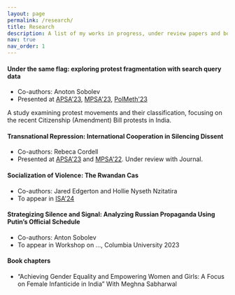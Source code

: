```yaml
---
layout: page
permalink: /research/
title: Research
description: A list of my works in progress, under review papers and book chapters (papers available on request)
nav: true
nav_order: 1
---
```


#### Under the same flag: exploring protest fragmentation with search query data
- Co-authors: Anoton Sobolev
- Presented at [APSA'23](https://www.apsanet.org/annualmeeting), [MPSA'23](https://www.mpsanet.org/conference/), [PolMeth'23](https://polmeth2023.sites.stanford.edu/)

A study examining protest movements and their classification, focusing on the recent Citizenship (Amendment) Bill protests in India.

#### Transnational Repression: International Cooperation in Silencing Dissent
- Co-authors: Rebeca Cordell
- Presented at [APSA'23](https://www.apsanet.org/annualmeeting) and [MPSA'22](https://www.mpsanet.org/conference/). Under review with Journal.

#### Socialization of Violence: The Rwandan Cas
- Co-authors: Jared Edgerton and Hollie Nyseth Nzitatira
- To appear in [ISA'24](https://www.isanet.org/Conferences/ISA2024)

#### Strategizing Silence and Signal: Analyzing Russian Propaganda Using Putin’s Official Schedule
- Co-authors: Anton Sobolev
- To appear in Workshop on ..., Columbia University 2023

#### Book chapters
- “Achieving Gender Equality and Empowering Women and Girls: A Focus on Female Infanticide in India” With Meghna Sabharwal


